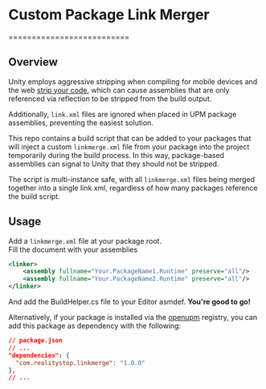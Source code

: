 # Custom Package Link Merger
==========================

## Overview
Unity employs aggressive stripping when compiling for mobile devices and the web 
[strip your code](https://docs.unity3d.com/Manual/ManagedCodeStripping.html), which can cause assemblies that are only referenced via reflection to be stripped from the build output.

Additionally, `link.xml` files are ignored when placed in UPM package assemblies, preventing the easiest solution.

This repo contains a build script that can be added to your packages that will inject a custom `linkmerge.xml` file from your package into the project temporarily during the build process.  In this way, package-based assemblies can signal to Unity that they should not be stripped.

The script is multi-instance safe, with all `linkmerge.xml` files being merged together into a single link.xml, regardless of how many packages reference the build script.


## Usage

Add a `linkmerge.xml` file at your package root.  
Fill the document with your assemblies

```xml
<linker>
    <assembly fullname="Your.PackageName1.Runtime" preserve="all"/>
    <assembly fullname="Your.PackageName2.Runtime" preserve="all"/>
</linker>
```

And add the BuildHelper.cs file to your Editor asmdef.  **You're good to go!**



Alternatively, if your package is installed via the [openupm](https://openupm.com) registry, you 
can add this package as dependency with the following:

```json
// package.json
// ...
"dependencies": {
  "com.realitystop.linkmerge": "1.0.0"
},
// ...
```

